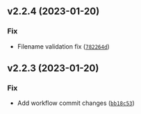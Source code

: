 <!--next-version-placeholder-->

## v2.2.4 (2023-01-20)
### Fix
* Filename validation fix ([`782264d`](https://github.com/easingthemes/physical2logical/commit/782264d329d49f3b815108ba15aefb02dfc2d54b))

## v2.2.3 (2023-01-20)
### Fix
* Add workflow commit changes ([`bb18c53`](https://github.com/easingthemes/physical2logical/commit/bb18c53eb60655030987d9784e1a6c751dcdf70e))
